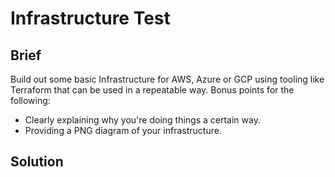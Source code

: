 # Infrastructure Test

## Brief
Build out some basic Infrastructure for AWS, Azure or GCP using tooling like Terraform that can be used in a repeatable way. Bonus points for the following:

* Clearly explaining why you're doing things a certain way.
* Providing a PNG diagram of your infrastructure.

## Solution
